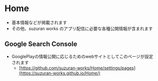 # Home
- 基本情報などが掲載されます
- その他、suzuran works のアプリ配信に必要な各種公開情報が含まれます

## Google Search Console
- GooglePlayの情報公開に応じるためのwebサイトとしてこのページが設定されます
  - [https://github.com/suzuran-works/Home/settings/pages](https://suzuran-works.github.io/Home/)
